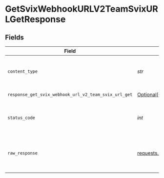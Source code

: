 # GetSvixWebhookURLV2TeamSvixURLGetResponse


## Fields

| Field                                                                                                                                                                                         | Type                                                                                                                                                                                          | Required                                                                                                                                                                                      | Description                                                                                                                                                                                   |
| --------------------------------------------------------------------------------------------------------------------------------------------------------------------------------------------- | --------------------------------------------------------------------------------------------------------------------------------------------------------------------------------------------- | --------------------------------------------------------------------------------------------------------------------------------------------------------------------------------------------- | --------------------------------------------------------------------------------------------------------------------------------------------------------------------------------------------- |
| `content_type`                                                                                                                                                                                | *str*                                                                                                                                                                                         | :heavy_check_mark:                                                                                                                                                                            | HTTP response content type for this operation                                                                                                                                                 |
| `response_get_svix_webhook_url_v2_team_svix_url_get`                                                                                                                                          | [Optional[GetSvixWebhookURLV2TeamSvixURLGetResponseGetSvixWebhookURLV2TeamSvixURLGet]](../../models/operations/getsvixwebhookurlv2teamsvixurlgetresponsegetsvixwebhookurlv2teamsvixurlget.md) | :heavy_minus_sign:                                                                                                                                                                            | Successful Response                                                                                                                                                                           |
| `status_code`                                                                                                                                                                                 | *int*                                                                                                                                                                                         | :heavy_check_mark:                                                                                                                                                                            | HTTP response status code for this operation                                                                                                                                                  |
| `raw_response`                                                                                                                                                                                | [requests.Response](https://requests.readthedocs.io/en/latest/api/#requests.Response)                                                                                                         | :heavy_minus_sign:                                                                                                                                                                            | Raw HTTP response; suitable for custom response parsing                                                                                                                                       |